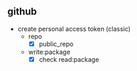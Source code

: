 ## github
- create  personal access token (classic)
  - repo
    - [x] public_repo
  - write:package
    - [x] check read:package
